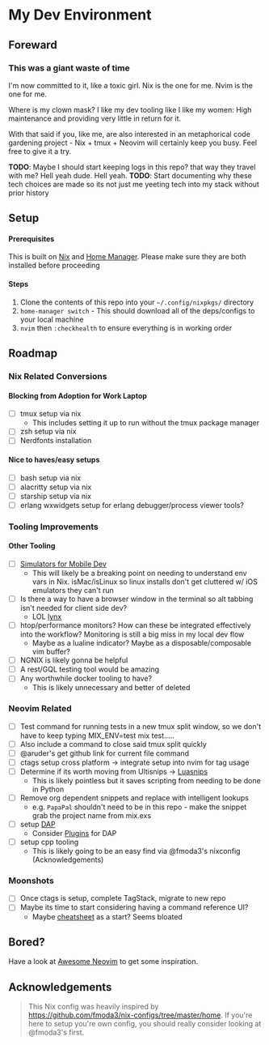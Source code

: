 # My Dev Environment

## Foreward
### This was a giant waste of time

I'm now committed to it, like a toxic girl. Nix is the one for me. Nvim is the one for me.

Where is my clown mask? I like my dev tooling like I like my women: High maintenance and providing very little in return for it.

With that said if you, like me, are also interested in an metaphorical code gardening project - Nix + tmux + Neovim will certainly keep you busy. Feel free to give it a try.

**TODO**: Maybe I should start keeping logs in this repo? that way they travel with me? Hell yeah dude. Hell yeah.
**TODO**: Start documenting why these tech choices are made so its not just me yeeting tech into my stack without prior history

## Setup


#### Prerequisites
This is built on [Nix](https://nix.dev/tutorials/install-nix) and [Home Manager](https://nix-community.github.io/home-manager/). Please make sure they are both installed before proceeding

#### Steps
1. Clone the contents of this repo into your `~/.config/nixpkgs/` directory
2. `home-manager switch` - This should download all of the deps/configs to your local machine
3. `nvim` then `:checkhealth` to ensure everything is in working order



## Roadmap

### Nix Related Conversions

#### Blocking from Adoption for Work Laptop
- [ ] tmux setup via nix
    * This includes setting it up to run without the tmux package manager
- [ ] zsh setup via nix
- [ ] Nerdfonts installation 

#### Nice to haves/easy setups
- [ ] bash setup via nix
- [ ] alacritty setup via nix
- [ ] starship setup via nix
- [ ] erlang wxwidgets setup for erlang debugger/process viewer tools?

### Tooling Improvements

#### Other Tooling
- [ ] [Simulators for Mobile Dev](https://github.com/dimaportenko/telescope-simulators.nvim)
    * This will likely be a breaking point on needing to understand env vars in Nix. isMac/isLinux so linux installs don't get cluttered w/ iOS emulators they can't run
- [ ] Is there a way to have a browser window in the terminal so alt tabbing isn't needed for client side dev?
    * LOL [lynx](https://search.nixos.org/packages?channel=22.11&show=lynx&from=0&size=50&sort=relevance&type=packages&query=lynx)
- [ ] htop/performance monitors? How can these be integrated effectively into the workflow? Monitoring is still a big miss in my local dev flow
    * Maybe as a lualine indicator? Maybe as a disposable/composable vim buffer?
- [ ] NGNIX is likely gonna be helpful
- [ ] A rest/GQL testing tool would be amazing
- [ ] Any worthwhile docker tooling to have?
    * This is likely unnecessary and better of deleted

### Neovim Related
- [ ] Test command for running tests in a new tmux split window, so we don't have to keep typing MIX_ENV=test mix test.....
- [ ] Also include a command to close said tmux split quickly
- [ ] @aruder's get github link for current file command
- [ ] ctags setup cross platform -> integrate setup into nvim for tag usage
- [ ] Determine if its worth moving from Ultisnips -> [Luasnips](https://github.com/L3MON4D3/LuaSnip)
    * This is likely pointless but it saves scripting from needing to be done in Python
- [ ] Remove org dependent snippets and replace with intelligent lookups
    * e.g. `PapaPal` shouldn't need to be in this repo - make the snippet grab the project name from mix.exs
- [ ] setup [DAP](https://github.com/mfussenegger/nvim-dap)
    * Consider [Plugins](https://github.com/mfussenegger/nvim-dap/wiki/Extensions) for DAP
- [ ] setup cpp tooling
    * This is likely going to be an easy find via @fmoda3's nixconfig (Acknowledgements)

### Moonshots
- [ ] Once ctags is setup, complete TagStack, migrate to new repo
- [ ] Maybe its time to start considering having a command reference UI?
    * Maybe [cheatsheet](https://github.com/sudormrfbin/cheatsheet.nvim) as a start? Seems bloated


## Bored?
Have a look at [Awesome Neovim](https://github.com/rockerBOO/awesome-neovim) to get some inspiration.

## Acknowledgements
> This Nix config was heavily inspired by https://github.com/fmoda3/nix-configs/tree/master/home. If you're here to setup you're own config,  you should really consider looking at @fmoda3's first.

